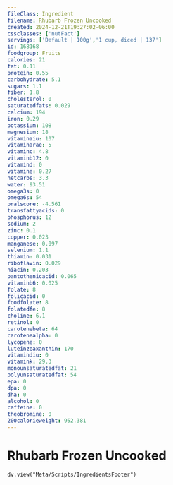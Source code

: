 ```yaml
---
fileClass: Ingredient
filename: Rhubarb Frozen Uncooked
created: 2024-12-21T19:27:02-06:00
cssclasses: ['nutFact']
servings: ['Default | 100g','1 cup, diced | 137']
id: 168168
foodgroup: Fruits
calories: 21
fat: 0.11
protein: 0.55
carbohydrate: 5.1
sugars: 1.1
fiber: 1.8
cholesterol: 0
saturatedfats: 0.029
calcium: 194
iron: 0.29
potassium: 108
magnesium: 18
vitaminaiu: 107
vitaminarae: 5
vitaminc: 4.8
vitaminb12: 0
vitamind: 0
vitamine: 0.27
netcarbs: 3.3
water: 93.51
omega3s: 0
omega6s: 54
pralscore: -4.561
transfattyacids: 0
phosphorus: 12
sodium: 2
zinc: 0.1
copper: 0.023
manganese: 0.097
selenium: 1.1
thiamin: 0.031
riboflavin: 0.029
niacin: 0.203
pantothenicacid: 0.065
vitaminb6: 0.025
folate: 8
folicacid: 0
foodfolate: 8
folatedfe: 8
choline: 6.1
retinol: 0
carotenebeta: 64
carotenealpha: 0
lycopene: 0
luteinzeaxanthin: 170
vitamindiu: 0
vitamink: 29.3
monounsaturatedfat: 21
polyunsaturatedfat: 54
epa: 0
dpa: 0
dha: 0
alcohol: 0
caffeine: 0
theobromine: 0
200calorieweight: 952.381
---
```


# Rhubarb Frozen Uncooked

```dataviewjs
dv.view("Meta/Scripts/IngredientsFooter")
```